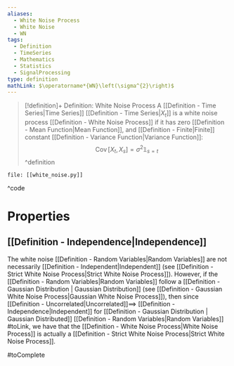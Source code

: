 ```yaml
---
aliases:
  - White Noise Process
  - White Noise
  - WN
tags:
  - Definition
  - TimeSeries
  - Mathematics
  - Statistics
  - SignalProcessing
type: definition
mathLink: $\operatorname*{WN}\left(\sigma^{2}\right)$
---
```

> [!definition]+ Definition: White Noise Process
> A [[Definition - Time Series|Time Series]] [[Definition - Time Series|$X_{t}$]] is a white noise process [[Definition - White Noise Process]] if it has zero [[Definition - Mean Function|Mean Function]], and [[Definition - Finite|Finite]] constant [[Definition - Variance Function|Variance Function]]:$$\operatorname*{Cov}\left[X_{t},X_{s}\right]=\sigma^{2}\mathbb{1}_{s=t}$$
^definition

```reference title:Code, fold, ref:[[Definition - Moving Average Process]]
file: [[white_noise.py]]
```
^code

# Properties

## [[Definition - Independence|Independence]]

The white noise [[Definition - Random Variables|Random Variables]] are not necessarily [[Definition - Independent|Independent]] (see [[Definition - Strict White Noise Process|Strict White Noise Process]]). However, if the [[Definition - Random Variables|Random Variables]] follow a [[Definition - Gaussian Distribution | Gaussian Distribution]] (see [[Definition - Gaussian White Noise Process|Gaussian White Noise Process]]), then since [[Definition - Uncorrelated|Uncorrelated]]$\implies$ [[Definition - Independence|Independent]] for [[Definition - Gaussian Distribution | Gaussian Distributed]]  [[Definition - Random Variables|Random Variables]] #toLink, we have that the [[Definition - White Noise Process|White Noise Process]] is actually a [[Definition - Strict White Noise Process|Strict White Noise Process]].

#toComplete
